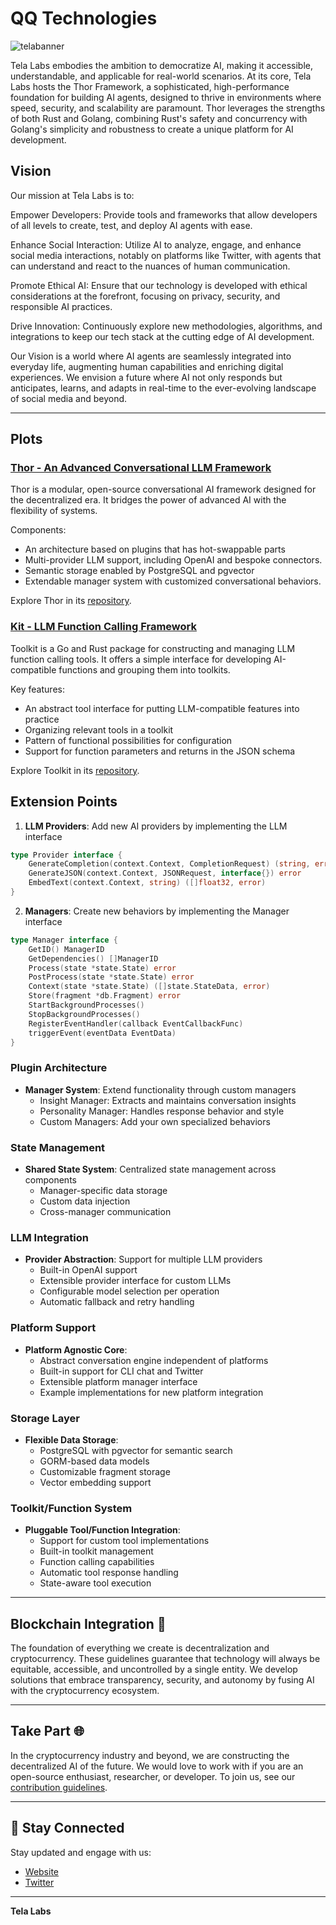 # QQ Technologies 

![telabanner](https://github.com/user-attachments/assets/3e952dde-8ab5-4bc4-8142-d20a2d68d1a2)

Tela Labs embodies the ambition to democratize AI, making it accessible, understandable, and applicable for real-world scenarios. At its core, Tela Labs hosts the Thor Framework, a sophisticated, high-performance foundation for building AI agents, designed to thrive in environments where speed, security, and scalability are paramount. Thor leverages the strengths of both Rust and Golang, combining Rust's safety and concurrency with Golang's simplicity and robustness to create a unique platform for AI development.

## Vision 
Our mission at Tela Labs is to:

Empower Developers: Provide tools and frameworks that allow developers of all levels to create, test, and deploy AI agents with ease.

Enhance Social Interaction: Utilize AI to analyze, engage, and enhance social media interactions, notably on platforms like Twitter, with agents that can understand and react to the nuances of human communication.

Promote Ethical AI: Ensure that our technology is developed with ethical considerations at the forefront, focusing on privacy, security, and responsible AI practices.

Drive Innovation: Continuously explore new methodologies, algorithms, and integrations to keep our tech stack at the cutting edge of AI development.

Our Vision is a world where AI agents are seamlessly integrated into everyday life, augmenting human capabilities and enriching digital experiences. We envision a future where AI not only responds but anticipates, learns, and adapts in real-time to the ever-evolving landscape of social media and beyond.

---

## Plots 

### [Thor - An Advanced Conversational LLM Framework](https://github.com/telalabs/thor)  
Thor is a modular, open-source conversational AI framework designed for the decentralized era. It bridges the power of advanced AI with the flexibility of systems.  

Components: 
- An architecture based on plugins that has hot-swappable parts  
- Multi-provider LLM support, including OpenAI and bespoke connectors. 
- Semantic storage enabled by PostgreSQL and pgvector
- Extendable manager system with customized conversational behaviors.    

Explore Thor in its [repository](https://github.com/telalabs/thor).

### [Kit - LLM Function Calling Framework](https://github.com/telalabs/kit)
Toolkit is a Go and Rust package for constructing and managing LLM function calling tools. It offers a simple interface for developing AI-compatible functions and grouping them into toolkits.

Key features:
- An abstract tool interface for putting LLM-compatible features into practice
- Organizing relevant tools in a toolkit
- Pattern of functional possibilities for configuration
- Support for function parameters and returns in the JSON schema

Explore Toolkit in its [repository](https://github.com/telalabs/kit).

## Extension Points
1. **LLM Providers**: Add new AI providers by implementing the LLM interface
```go
type Provider interface {
    GenerateCompletion(context.Context, CompletionRequest) (string, error)
    GenerateJSON(context.Context, JSONRequest, interface{}) error
    EmbedText(context.Context, string) ([]float32, error)
}
```

2. **Managers**: Create new behaviors by implementing the Manager interface
```go
type Manager interface {
    GetID() ManagerID
    GetDependencies() []ManagerID
    Process(state *state.State) error
    PostProcess(state *state.State) error
    Context(state *state.State) ([]state.StateData, error)
    Store(fragment *db.Fragment) error
    StartBackgroundProcesses()
    StopBackgroundProcesses()
    RegisterEventHandler(callback EventCallbackFunc)
    triggerEvent(eventData EventData)
}
```

### Plugin Architecture
- **Manager System**: Extend functionality through custom managers
  - Insight Manager: Extracts and maintains conversation insights
  - Personality Manager: Handles response behavior and style
  - Custom Managers: Add your own specialized behaviors

### State Management
- **Shared State System**: Centralized state management across components
  - Manager-specific data storage
  - Custom data injection
  - Cross-manager communication

### LLM Integration
- **Provider Abstraction**: Support for multiple LLM providers
  - Built-in OpenAI support
  - Extensible provider interface for custom LLMs
  - Configurable model selection per operation
  - Automatic fallback and retry handling

### Platform Support
- **Platform Agnostic Core**: 
  - Abstract conversation engine independent of platforms
  - Built-in support for CLI chat and Twitter
  - Extensible platform manager interface
  - Example implementations for new platform integration

### Storage Layer
- **Flexible Data Storage**:
  - PostgreSQL with pgvector for semantic search
  - GORM-based data models
  - Customizable fragment storage
  - Vector embedding support

### Toolkit/Function System
- **Pluggable Tool/Function Integration**:
  - Support for custom tool implementations
  - Built-in toolkit management
  - Function calling capabilities
  - Automatic tool response handling
  - State-aware tool execution

---

## Blockchain Integration 🤝 
The foundation of everything we create is decentralization and cryptocurrency. These guidelines guarantee that technology will always be equitable, accessible, and uncontrolled by a single entity. We develop solutions that embrace transparency, security, and autonomy by fusing AI with the cryptocurrency ecosystem.

---

## Take Part 🌐 

In the cryptocurrency industry and beyond, we are constructing the decentralized AI of the future. We would love to work with if you are an open-source enthusiast, researcher, or developer. To join us, see our [contribution guidelines](CONTRIBUTING.md).

---

## 📡 Stay Connected  

Stay updated and engage with us:  
- [Website](https://telalabs.xyz/)  
- [Twitter](https://x.com/telalabs)  

---

**Tela Labs**
